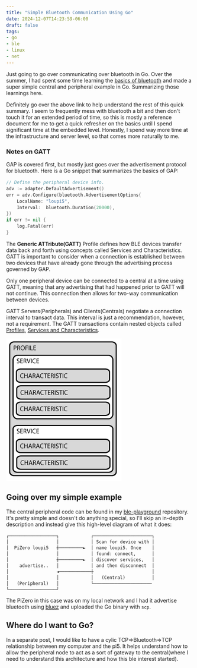 ```yaml
---
title: "Simple Bluetooth Communication Using Go"
date: 2024-12-07T14:23:59-06:00
draft: false
tags:
- go
- ble
- linux
- net
---
```


Just going to go over communicating over bluetooth in Go. Over the summer, I had
spent some time learning the [basics of bluetooth][] and made a super simple
central and peripheral example in Go. Summarizing those learnings here.

Definitely go over the above link to help understand the rest of this quick
summary. I seem to frequently mess with bluetooth a bit and then don't touch it
for an extended period of time, so this is mostly a reference document for me to
get a quick refresher on the basics until I spend significant time at the
embedded level. Honestly, I spend way more time at the infrastructure and server
level, so that comes more naturally to me.

### Notes on GATT

GAP is covered first, but mostly just goes over the advertisement protocol for
bluetooth. Here is a Go snippet that summarizes the basics of GAP:

```go
// Define the peripheral device info.
adv := adapter.DefaultAdvertisement()
err = adv.Configure(bluetooth.AdvertisementOptions{
    LocalName: "loupi5",
    Interval:  bluetooth.Duration(20000),
})
if err != nil {
    log.Fatal(err)
}
```

The **Generic ATTribute(GATT)** Profile defines how BLE devices transfer data
back and forth using concepts called Services and Characteristics. GATT is
important to consider when a connection is established between two devices that
have already gone through the advertising process governed by GAP.

Only one peripheral device can be connected to a central at a time using GATT,
meaning that any advertising that had happened prior to GATT will not continue.
This connection then allows for two-way communication between devices.

GATT Servers(Peripherals) and Clients(Centrals) negotiate a connection interval
to transact data. This interval is just a recommendation, however, not a
requirement. The GATT transactions contain nested objects called [Profiles][],
[Services and Characteristics][].

![Profiles, Services, and Chars](/image/microcontrollers_GattStructure.png)

## Going over my simple example

The central peripheral code can be found in my [ble-playground][] repository.
It's pretty simple and doesn't do anything special, so I'll skip an in-depth
description and instead give this high-level diagram of what it does:

```ascii
┌──────────────────┐            ┌──────────────────────┐
│                  │            │ Scan for device with │
│  PiZero loupi5   ┼─────────►  │ name loupi5. Once    │
│                  │            │ found: connect,      │
│                  ┼─────────►  │ discover services,   │
│    advertise..   │            │ and then disconnect  │
│                  ◄────────────┼                      │
│                  │            │   (Central)          │
│   (Peripheral)   │            └────────────────────── 
└──────────────────┘                                    
```

The PiZero in this case was on my local network and I had it advertise bluetooth
using [bluez][] and uploaded the Go binary with `scp`.

## Where do I want to Go?

In a separate post, I would like to have a cylic TCP=>Bluetooth=>TCP
relationship between my computer and the pi5. It helps understand how to allow
the peripheral node to act as a sort of gateway to the central(where I need to
understand this architecture and how this ble interest started).

[basics of bluetooth]: https://learn.adafruit.com/introduction-to-bluetooth-low-energy/gap
[ble-playground]: https://github.com/louislef299/ble-playground
[bluez]: https://www.bluez.org/
[Profiles]: https://www.bluetooth.com/specifications/specs/
[Services and Characteristics]: https://www.bluetooth.com/specifications/assigned-numbers/
